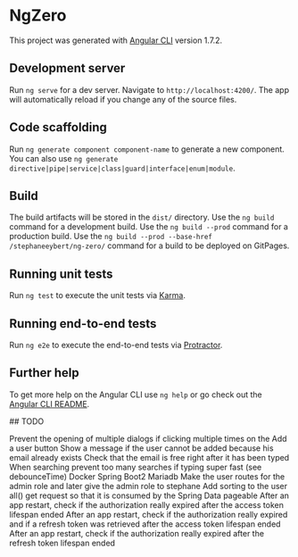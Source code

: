 # NgZero

This project was generated with [Angular CLI](https://github.com/angular/angular-cli) version 1.7.2.

## Development server

Run `ng serve` for a dev server. Navigate to `http://localhost:4200/`. The app will automatically reload if you change any of the source files.

## Code scaffolding

Run `ng generate component component-name` to generate a new component. You can also use `ng generate directive|pipe|service|class|guard|interface|enum|module`.

## Build

The build artifacts will be stored in the `dist/` directory. Use the `ng build` command for a development build. Use the `ng build --prod` command for a production build. Use the `ng build --prod --base-href /stephaneeybert/ng-zero/` command for a build to be deployed on GitPages.  

## Running unit tests

Run `ng test` to execute the unit tests via [Karma](https://karma-runner.github.io).

## Running end-to-end tests

Run `ng e2e` to execute the end-to-end tests via [Protractor](http://www.protractortest.org/).

## Further help

To get more help on the Angular CLI use `ng help` or go check out the [Angular CLI README](https://github.com/angular/angular-cli/blob/master/README.md).

## TODO

Prevent the opening of multiple dialogs if clicking multiple times on the Add a user button
Show a message if the user cannot be added because his email already exists
Check that the email is free right after it has been typed
When searching prevent too many searches if typing super fast (see debounceTime)
Docker Spring Boot2 Mariadb
Make the user routes for the admin role and later give the admin role to stephane
Add sorting to the user all() get request so that it is consumed by the Spring Data pageable
After an app restart, check if the authorization really expired after the access token lifespan ended
After an app restart, check if the authorization really expired and if a refresh token was retrieved after the access token lifespan ended
After an app restart, check if the authorization really expired after the refresh token lifespan ended
